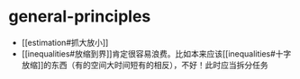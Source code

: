 # general-principles
- [[estimation#抓大放小]]
- [[inequalities#放缩到界]]肯定很容易浪费。比如本来应该[[inequalities#十字放缩]]的东西（有的空间大时间短有的相反），不好！此时应当拆分任务